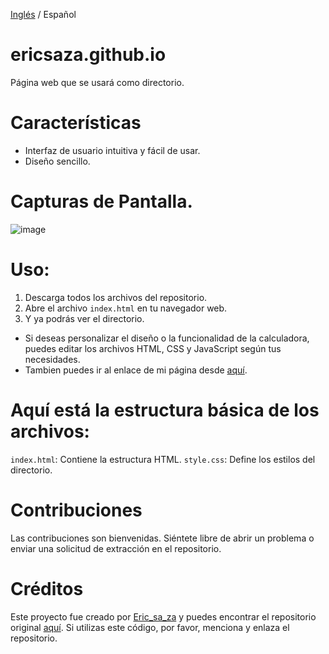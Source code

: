 [Inglés](https://github.com/ericsaza/ericsaza.github.io/blob/main/README.md) / Español
# ericsaza.github.io
Página web que se usará como directorio.

# Características
- Interfaz de usuario intuitiva y fácil de usar.
- Diseño sencillo.

# Capturas de Pantalla.
![image](https://github.com/ericsaza/ericsaza.github.io/assets/94136968/8883198e-40b8-402f-9784-a2e11d99cf95)

# Uso:
1. Descarga todos los archivos del repositorio.
2. Abre el archivo `index.html` en tu navegador web.
3. Y ya podrás ver el directorio.
- Si deseas personalizar el diseño o la funcionalidad de la calculadora, puedes editar los archivos HTML, CSS y JavaScript según tus necesidades.
- Tambien puedes ir al enlace de mi página desde [aquí](https://ericsaza.github.io/).

# Aquí está la estructura básica de los archivos:
`index.html`: Contiene la estructura HTML.
`style.css`: Define los estilos del directorio.

# Contribuciones
Las contribuciones son bienvenidas. Siéntete libre de abrir un problema o enviar una solicitud de extracción en el repositorio.

# Créditos
Este proyecto fue creado por [Eric_sa_za](https://www.linkedin.com/in/eric-salado-zafra/) y puedes encontrar el repositorio original [aquí](https://github.com/ericsaza).
Si utilizas este código, por favor, menciona y enlaza el repositorio.
